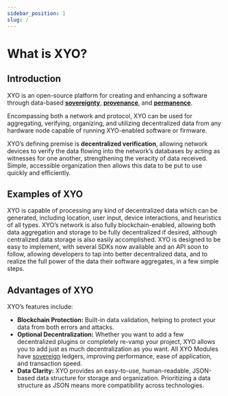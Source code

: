 ```yaml
---
sidebar_position: 1
slug: /
---
```


# What is XYO?

## Introduction

XYO is an open-source platform for creating and enhancing a software through data-based [**sovereignty**](/glossary#sovereignty), [**provenance**](/glossary#provenance), and [**permanence**](/glossary#permanence).

Encompassing both a network and protocol, XYO can be used for aggregating, verifying, organizing, and utilizing decentralized data from any hardware node capable of running XYO-enabled software or firmware.

XYO’s defining premise is **decentralized verification**, allowing network devices to verify the data flowing into the network’s databases by acting as witnesses for one another, strengthening the veracity of data received. Simple, accessible organization then allows this data to be put to use quickly and efficiently.

## Examples of XYO

XYO is capable of processing any kind of decentralized data which can be generated, including location, user input, device interactions, and heuristics of all types. XYO’s network is also fully blockchain-enabled, allowing both data aggregation and storage to be fully decentralized if desired, although centralized data storage is also easily accomplished.
XYO is designed to be easy to implement, with several SDKs now available and an API soon to follow, allowing developers to tap into better decentralized data, and to realize the full power of the data their software aggregates, in a few simple steps.

## Advantages of XYO

XYO’s features include:

- **Blockchain Protection:** Built-in data validation, helping to protect your data from both errors and attacks.
- **Optional Decentralization:** Whether you want to add a few decentralized plugins or completely re-vamp your project, XYO allows you to add just as much decentralization as you want. All XYO Modules have [sovereign](/glossary#sovereignty) ledgers, improving performance, ease of application, and transaction speed.
- **Data Clarity:** XYO provides an easy-to-use, human-readable, JSON-based data structure for storage and organization. Prioritizing a data structure as JSON means more compatibility across technologies.
